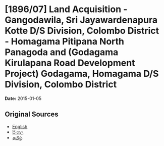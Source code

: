 # [1896/07] Land Acquisition - Gangodawila, Sri Jayawardenapura Kotte  D/S Division, Colombo District - Homagama Pitipana North Panagoda and (Godagama Kirulapana Road Development Project) Godagama, Homagama D/S Division, Colombo District

**Date:** 2015-01-05

## Original Sources

- [English](https://documents.gov.lk/view/extra-gazettes/2015/1/1896-07_E.pdf)
- [සිංහල](https://documents.gov.lk/view/extra-gazettes/2015/1/1896-07_S.pdf)
- [தமிழ்](https://documents.gov.lk/view/extra-gazettes/2015/1/1896-07_T.pdf)

